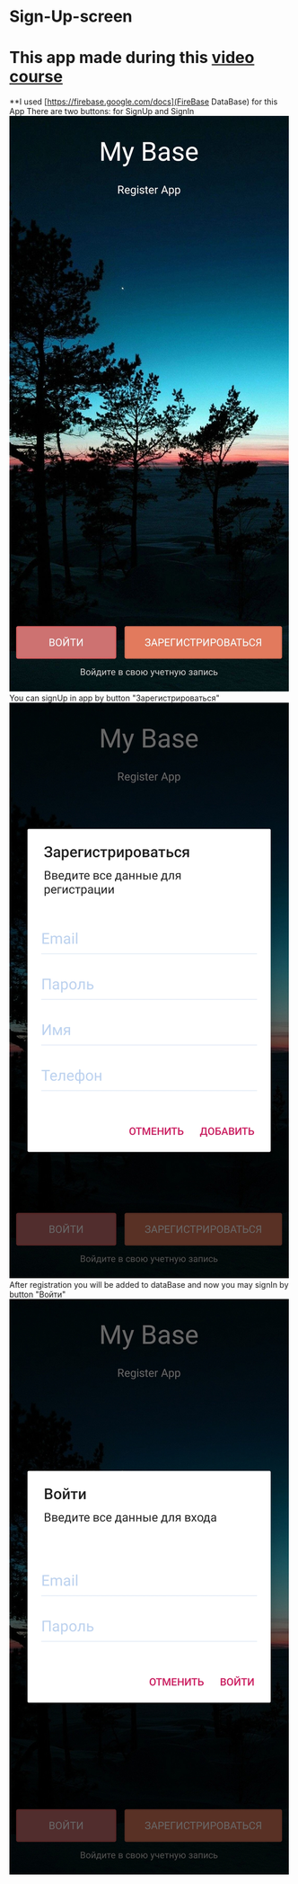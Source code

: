 # Sign-Up-screen
**This app made during this [video course](https://itproger.com/course/android-firebase)**
=====
**I used [https://firebase.google.com/docs](FireBase DataBase) for this App
There are two buttons: for SignUp and SignIn
![alt text](main_screen.jpg)
You can signUp in app by button "Зарегистрироваться"
![alt text](signUp.jpg)
After registration you will be added to dataBase and now you may signIn by button "Войти"
![alt text](signIn.jpg)
